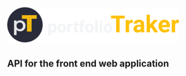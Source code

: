 # ![portfolioTracker API](/src/v1/images/PTracker_01.png "portfolioTracker Logo")

## API for the front end web application
